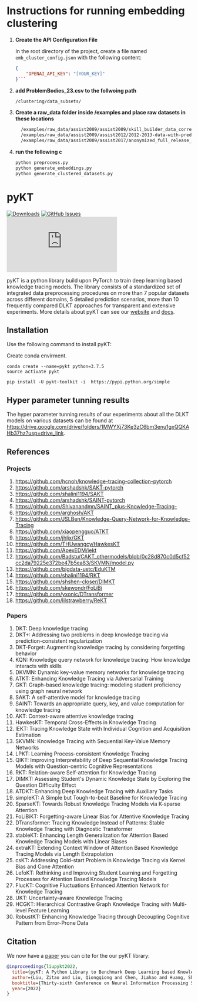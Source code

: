 # Instructions for running embedding clustering 

1. **Create the API Configuration File**

   In the root directory of the project, create a file named `emb_cluster_config.json` with the following content:

   ```json
   {
       "OPENAI_API_KEY": "[YOUR_KEY]"
   }```


2. **add ProblemBodies_23.csv to the follwoing path**
    ```bash
    /clustering/data_subsets/
    ```

3. **Create a raw_data folder inside /examples and place raw datasets in these locations**

    ```bash
      /examples/raw_data/assist2009/assist2009/skill_builder_data_corrected_collapsed.csv 
      /examples/raw_data/assist2009/assist2012/2012-2013-data-with-predictions-4-final.csv
      /examples/raw_data/assist2009/assist2017/anonymized_full_release_competition_dataset.csv
    ```



4. **run the following c**
    ```bash
    python preprocess.py
    python generate_embeddings.py
    python generate_clustered_datasets.py
    ```



# pyKT

[![Downloads](https://pepy.tech/badge/pykt-toolkit)](https://pepy.tech/project/pykt-toolkit)
[![GitHub Issues](https://img.shields.io/github/issues/pykt-team/pykt-toolkit.svg)](https://github.com/pykt-team/pykt-toolkit/issues)
[![Documentation](https://img.shields.io/website/http/pykt-team.github.io/index.html?down_color=red&down_message=offline&up_message=online)](https://pykt.org/)

pyKT is a python library build upon PyTorch to train deep learning based knowledge tracing models. The library consists of a standardized set of integrated data preprocessing procedures on more than 7 popular datasets across different domains, 5 detailed prediction scenarios, more than 10 frequently compared DLKT approaches for transparent and extensive experiments. More details about pyKT can see our [website](https://pykt.org/) and [docs](https://pykt-toolkit.readthedocs.io/en/latest/quick_start.html).




## Installation
Use the following command to install pyKT:

Create conda envirment.

```
conda create --name=pykt python=3.7.5
source activate pykt
```


```
pip install -U pykt-toolkit -i  https://pypi.python.org/simple 

```

## Hyper parameter tunning results
The hyper parameter tunning results of our experiments about all the DLKT models on various datasets can be found at https://drive.google.com/drive/folders/1MWYXj73Ke3zC6bm3enu1gxQQKAHb37hz?usp=drive_link.

## References
### Projects

1. https://github.com/hcnoh/knowledge-tracing-collection-pytorch 
2. https://github.com/arshadshk/SAKT-pytorch 
3. https://github.com/shalini1194/SAKT 
4. https://github.com/arshadshk/SAINT-pytorch 
5. https://github.com/Shivanandmn/SAINT_plus-Knowledge-Tracing- 
6. https://github.com/arghosh/AKT 
7. https://github.com/JSLBen/Knowledge-Query-Network-for-Knowledge-Tracing 
8. https://github.com/xiaopengguo/ATKT 
9. https://github.com/jhljx/GKT 
10. https://github.com/THUwangcy/HawkesKT
11. https://github.com/ApexEDM/iekt
12. https://github.com/Badstu/CAKT_othermodels/blob/0c28d870c0d5cf52cc2da79225e372be47b5ea83/SKVMN/model.py
13. https://github.com/bigdata-ustc/EduKTM
14. https://github.com/shalini1194/RKT
15. https://github.com/shshen-closer/DIMKT
16. https://github.com/skewondr/FoLiBi
17. https://github.com/yxonic/DTransformer
18. https://github.com/lilstrawberry/ReKT

### Papers

1. DKT: Deep knowledge tracing 
2. DKT+: Addressing two problems in deep knowledge tracing via prediction-consistent regularization 
3. DKT-Forget: Augmenting knowledge tracing by considering forgetting behavior 
4. KQN: Knowledge query network for knowledge tracing: How knowledge interacts with skills 
5. DKVMN: Dynamic key-value memory networks for knowledge tracing 
6. ATKT: Enhancing Knowledge Tracing via Adversarial Training 
7. GKT: Graph-based knowledge tracing: modeling student proficiency using graph neural network 
8. SAKT: A self-attentive model for knowledge tracing 
9. SAINT: Towards an appropriate query, key, and value computation for knowledge tracing 
10. AKT: Context-aware attentive knowledge tracing 
11. HawkesKT: Temporal Cross-Effects in Knowledge Tracing
12. IEKT: Tracing Knowledge State with Individual Cognition and Acquisition Estimation
13. SKVMN: Knowledge Tracing with Sequential Key-Value Memory Networks
14. LPKT: Learning Process-consistent Knowledge Tracing
15. QIKT: Improving Interpretability of Deep Sequential Knowledge Tracing Models with Question-centric Cognitive Representations
16. RKT: Relation-aware Self-attention for Knowledge Tracing
17. DIMKT: Assessing Student's Dynamic Knowledge State by Exploring the Question Difficulty Effect
18. ATDKT: Enhancing Deep Knowledge Tracing with Auxiliary Tasks
19. simpleKT: A Simple but Tough-to-beat Baseline for Knowledge Tracing
20. SparseKT: Towards Robust Knowledge Tracing Models via K-sparse Attention
21. FoLiBiKT: Forgetting-aware Linear Bias for Attentive Knowledge Tracing
22. DTransformer: Tracing Knowledge Instead of Patterns: Stable Knowledge Tracing with Diagnostic Transformer
23. stableKT: Enhancing Length Generalization for Attention Based Knowledge Tracing Models with Linear Biases
24. extraKT: Extending Context Window of Attention Based Knowledge Tracing Models via Length Extrapolation
25. csKT: Addressing Cold-start Problem in Knowledge Tracing via Kernel Bias and Cone Attention
26. LefoKT: Rethinking and Improving Student Learning and Forgetting Processes for Attention Based Knowledge Tracing Models
27. FlucKT: Cognitive Fluctuations Enhanced Attention Network for Knowledge Tracing
28. UKT: Uncertainty-aware Knowledge Tracing
29. HCGKT: Hierarchical Contrastive Graph Knowledge Tracing with Multi-level Feature Learning
30. RobustKT: Enhancing Knowledge Tracing through Decoupling Cognitive Pattern from Error-Prone Data

## Citation

We now have a [paper](https://arxiv.org/abs/2206.11460?context=cs.CY) you can cite for the our pyKT library:

```bibtex
@inproceedings{liupykt2022,
  title={pyKT: A Python Library to Benchmark Deep Learning based Knowledge Tracing Models},
  author={Liu, Zitao and Liu, Qiongqiong and Chen, Jiahao and Huang, Shuyan and Tang, Jiliang and Luo, Weiqi},
  booktitle={Thirty-sixth Conference on Neural Information Processing Systems Datasets and Benchmarks Track},
  year={2022}
}
```
